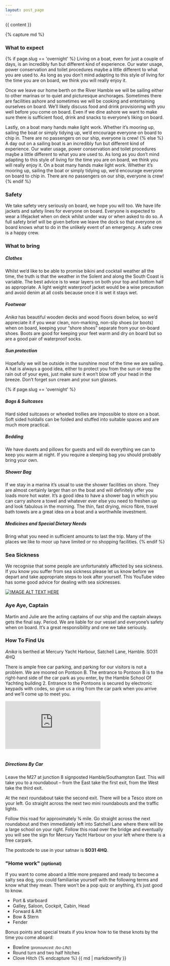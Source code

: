 ```yaml
---
layout: post_page
---
```

{{ content }}

{% capture md %}
### What to expect
{% if page.slug == 'overnight' %}
Living on a boat, even for just a couple of days, is an incredibly fun but different kind of experience. Our water usage, power conservation and toilet procedures maybe a little different to what you are used to. As long as you don’t mind adapting to this style of living for the time you are on board, we think you will really enjoy it.

Once we leave our home berth on the River Hamble we will be sailing either to other marinas or to quiet and picturesque anchorages. Sometimes there are facilities ashore and sometimes we will be cooking and entertaining ourselves on board.  We’ll likely discuss food and drink provisioning with you well before you come on board. Even if we dine ashore we want to make sure there is sufficient food, drink and snacks to everyone’s liking on board. 

Lastly, on a boat many hands make light work. Whether it’s mooring up, sailing the boat or simply tidying up, we’d encourage everyone on board to chip in. There are no passengers on our ship, everyone is crew!
{% else %}
A day out on a sailing boat is an incredibly fun but different kind of experience. Our water usage, power conservation and toilet procedures maybe a little different to what you are used to. As long as you don’t mind adapting to this style of living for the time you are on board, we think you will really enjoy it. On a boat many hands make light work. Whether it’s mooring up, sailing the boat or simply tidying up, we’d encourage everyone on board to chip in. There are no passengers on our ship, everyone is crew!
{% endif %}

### Safety
We take safety very seriously on board, we hope you will too.  We have life jackets and safety lines for everyone on board. Everyone is expected to wear a lifejacket when on deck whilst under way or when asked to do so. A full safety brief will be given before we leave the dock so that everyone on board knows what to do in the unlikely event of an emergency. A safe crew is a happy crew.

### What to bring

##### Clothes
Whilst we’d like to be able to promise bikini and cocktail weather all the time, the truth is that the weather in the Solent and along the South Coast is variable. The best advice is to wear layers on both your top and bottom half as appropriate. A light weight waterproof jacket would be a wise precaution and avoid denim at all costs because once it is wet it stays wet. 

##### Footwear
_Anika_ has beautiful wooden decks and wood floors down below, so we’d appreciate it if you wear clean, non-marking, non-slip shoes (or boots) when on board, keeping your “shore shoes” separate from your on-board shoes. Boots are good for keeping your feet warm and dry on board but so are a good pair of waterproof socks.

##### Sun protection
Hopefully we will be outside in the sunshine most of the time we are sailing. A hat is always a good idea, either to protect you from the sun or keep the rain out of your eyes, just make sure it won’t blow off your head in the breeze. Don’t forget sun cream and your sun glasses.

{% if page.slug == 'overnight' %}
##### Bags & Suitcases
Hard sided suitcases or wheeled trollies are impossible to store on a boat. Soft sided holdalls can be folded and stuffed into suitable spaces and are much more practical.

##### Bedding
We have duvets and pillows for guests and will do everything we can to keep you warm at night. If you require a sleeping bag you should probably bring your own. 

##### Shower Bag
If we stay in a marina it’s usual to use the shower facilities on shore. They are almost certainly larger than on the boat and will definitely offer you loads more hot water. It’s a good idea to have a shower bag in which you can carry ashore a towel and whatever ever else you need to freshen up and look fabulous in the morning. The thin, fast drying, micro fibre, travel bath towels are a great idea on a boat and a worthwhile investment.

##### Medicines and Special Dietary Needs
Bring what you need in sufficient amounts to last the trip. Many of the places we like to moor up have limited or no shopping facilities. 
{% endif %}

### Sea Sickness
We recognise that some people are unfortunately affected by sea sickness. If you know you suffer from sea sickness please let us know before we depart and take appropriate steps to look after yourself. This YouTube video has some good advice for dealing with sea sicknesses.
<!-- https://www.youtube.com/watch?v=HNUhfsSWTKI -->

<a href="http://www.youtube.com/watch?feature=player_embedded&v=HNUhfsSWTKI" target="_blank" class="mx-auto">
<img src="http://img.youtube.com/vi/HNUhfsSWTKI/0.jpg" alt="IMAGE ALT TEXT HERE" class="img-fluid img-thumbnail mb-3 rounded mx-auto" />
</a>

### Aye Aye, Captain
Martin and Julie are the acting captains of our ship and the captain always gets the final say.  Period.  We are liable for our vessel and everyone’s safety when on board.  It’s a great responsibility and one we take seriously.

### How To Find Us
_Anika_ is berthed at Mercury Yacht Harbour, Satchell Lane, Hamble. SO31 4HQ

There is ample free car parking, and parking for our visitors is not a problem. We are moored on Pontoon B. The entrance to Pontoon B is to the right-hand side of the car park as you enter, by the Hamble School Of Yachting building 2. Entrance to the Pontoons is secured by electronic keypads with codes, so give us a ring from the car park when you arrive and we’ll come up to meet you.

<div class="embed-responsive embed-responsive-16by9 mb-3">
<iframe class="embed-responsive-item" src="https://www.google.com/maps/embed?pb=!1m18!1m12!1m3!1d2517.835889520656!2d-1.3148637849098088!3d50.87123786483732!2m3!1f0!2f0!3f0!3m2!1i1024!2i768!4f13.1!3m3!1m2!1s0x487470303cdf90f7%3A0xd2130c0a4ca50501!2sMercury+Yacht+Harbour!5e0!3m2!1sen!2suk!4v1565301482262!5m2!1sen!2suk"  style="border:0; margin-bottom:20px" allowfullscreen></iframe>
</div>

##### Directions By Car
Leave the M27 at junction 8 signposted Hamble/Southampton East. This will
take you to a roundabout – from the East take the first exit, from the West take the third exit. 

At the next roundabout take the second exit. There will be a Tesco store on your left. Go straight across the next two mini roundabouts and the traffic lights. 

Follow this road for approximately 3⁄4 mile. Go straight across the next roundabout and then immediately left into Satchell Lane where there will be a large school on your right. Follow this road over the bridge and eventually you will see the sign for Mercury Yacht Harbour on your left where there is a free carpark. 

The postcode to use in your satnav is **SO31 4HQ**.

### "Home work" <small>(optional)</small>
If you want to come aboard a little more prepared and ready to become a salty sea dog, you could familiarise yourself with the following terms and know what they mean.  There won’t be a pop quiz or anything, it’s just good to know.

* Port & starboard
* Galley, Saloon, Cockpit, Cabin, Head
* Forward & Aft
* Bow & Stern
* Fender

Bonus points and special treats if you know how to tie these knots by the time you come aboard: 
* Bowline <small>(_pronounced: /bo-LIN/_)</small>
* Round turn and two half hitches
* Clove Hitch
{% endcapture %}
{{ md | markdownify }}
